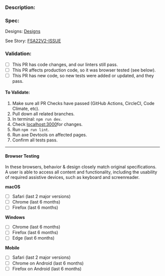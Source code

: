 ### Description:
<!-- Add description of work done here -->

### Spec:
Designs: [Designs](DESIGN_URL)

See Story: [FSA22V2-ISSUE](https://sparkbox.atlassian.net/browse/FSA22V2-ISSUE)

### Validation:
<!-- Add description of work done here -->

* [ ] This PR has code changes, and our linters still pass.
* [ ] This PR affects production code, so it was browser tested (see below).
* [ ] This PR has new code, so new tests were added or updated, and they pass.

#### To Validate:

1. Make sure all PR Checks have passed (GitHub Actions, CircleCI, Code Climate, etc).
2. Pull down all related branches.
3. In terminal: `npm run dev`.
4. Check [localhost:3000](http://localhost:3000/)for changes.
5. Run `npm run lint`.
6. Run axe Devtools on affected pages.
7. Confirm all tests pass.

<!-- Additional validation steps below -->

---

#### Browser Testing
<!--
The browser list should be tailored to specific engagement and client needs.
Delete if irrelevant to this issue
-->

In these browsers, behavior & design closely match original specifications. A user is able to access all content and functionality, including the usability of required assistive devices, such as keyboard and screenreader.

**macOS**

* [ ] Safari (last 2 major versions)
* [ ] Chrome (last 6 months)
* [ ] Firefox (last 6 months)

**Windows**

* [ ] Chrome (last 6 months)
* [ ] Firefox (last 6 months)
* [ ] Edge (last 6 months)

**Mobile**

* [ ] Safari (last 2 major versions)
* [ ] Chrome on Android (last 6 months)
* [ ] Firefox on Android (last 6 months)
